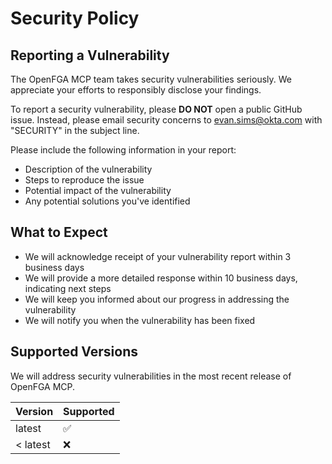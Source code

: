# Security Policy

## Reporting a Vulnerability

The OpenFGA MCP team takes security vulnerabilities seriously. We appreciate your efforts to responsibly disclose your findings.

To report a security vulnerability, please **DO NOT** open a public GitHub issue. Instead, please email security concerns to [evan.sims@okta.com](mailto:evan.sims@okta.com) with "SECURITY" in the subject line.

Please include the following information in your report:

- Description of the vulnerability
- Steps to reproduce the issue
- Potential impact of the vulnerability
- Any potential solutions you've identified

## What to Expect

- We will acknowledge receipt of your vulnerability report within 3 business days
- We will provide a more detailed response within 10 business days, indicating next steps
- We will keep you informed about our progress in addressing the vulnerability
- We will notify you when the vulnerability has been fixed

## Supported Versions

We will address security vulnerabilities in the most recent release of OpenFGA MCP.

| Version  | Supported          |
| -------- | ------------------ |
| latest   | :white_check_mark: |
| < latest | :x:                |
